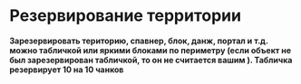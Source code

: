 # Резервирование территории

**Зарезервировать територию, спавнер, блок, данж, портал и т.д. можно табличкой или яркими блоками по периметру (если объект не был зарезервирован табличкой, то он не считается вашим ). Табличка резервирует 10 на 10 чанков**
